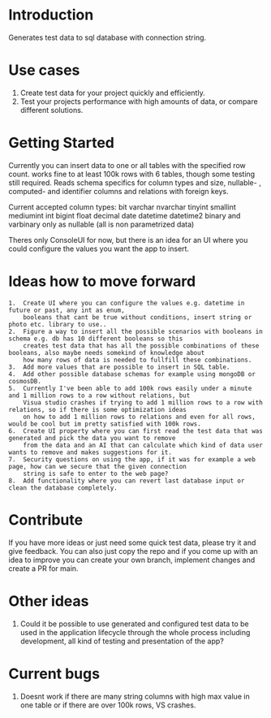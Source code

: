 # Introduction 
Generates test data to sql database with connection string. 

# Use cases
1. Create test data for your project quickly and efficiently.
2. Test your projects performance with high amounts of data, or compare different solutions.

# Getting Started
Currently you can insert data to one or all tables with the specified row count. works fine to at least 100k rows with 6 tables,
though some testing still required.
Reads schema specifics for column types and size, nullable- , computed- and identifier columns and relations with foreign keys.

Current accepted column types:
    bit
    varchar
    nvarchar
    tinyint
    smallint
    mediumint
    int
    bigint
    float
    decimal
    date
    datetime
    datetime2
    binary and varbinary only as nullable
    (all is non parametrized data)

Theres only ConsoleUI for now, but there is an idea for an UI where you could configure the values you want the app to insert.


# Ideas how to move forward
    1.  Create UI where you can configure the values e.g. datetime in future or past, any int as enum, 
        booleans that cant be true without conditions, insert string or photo etc. library to use..
    2.  Figure a way to insert all the possible scenarios with booleans in schema e.g. db has 10 different booleans so this
        creates test data that has all the possible combinations of these booleans, also maybe needs somekind of knowledge about
        how many rows of data is needed to fullfill these combinations.
    3.  Add more values that are possible to insert in SQL table.
    4.  Add other possible database schemas for example using mongoDB or cosmosDB.
    5.  Currently I've been able to add 100k rows easily under a minute and 1 million rows to a row without relations, but 
        Visua studio crashes if trying to add 1 million rows to a row with relations, so if there is some optimization ideas
        on how to add 1 million rows to relations and even for all rows, would be cool but im pretty satisfied with 100k rows.
    6.  Create UI property where you can first read the test data that was generated and pick the data you want to remove 
        from the data and an AI that can calculate which kind of data user wants to remove and makes suggestions for it.
    7.  Security questions on using the app, if it was for example a web page, how can we secure that the given connection
        string is safe to enter to the web page?
    8.  Add functionality where you can revert last database input or clean the database completely.


# Contribute
If you have more ideas or just need some quick test data, please try it and give feedback. You can also just copy the repo 
and if you come up with an idea to improve you can create your own branch, implement changes and create a PR for main.

# Other ideas
1. Could it be possible to use generated and configured test data to be used in the application lifecycle through the whole
process including development, all kind of testing and presentation of the app?

# Current bugs
1. Doesnt work if there are many string columns with high max value in one table or if there are over 100k rows, VS crashes.